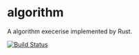# algorithm

A algorithm execerise implemented by Rust.

[![Build Status](https://travis-ci.org/iPersona/algorithm.svg?branch=master)](https://travis-ci.org/iPersona/algorithm)
